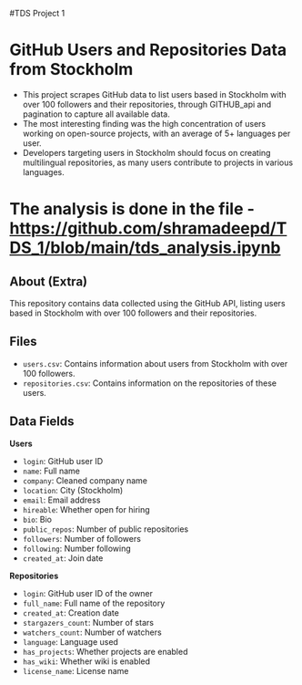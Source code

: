 #TDS Project 1

# GitHub Users and Repositories Data from Stockholm

- This project scrapes GitHub data to list users based in Stockholm with over 100 followers and their repositories, through GITHUB_api and pagination to capture all available data.
- The most interesting finding was the high concentration of users working on open-source projects, with an average of 5+ languages per user.
- Developers targeting users in Stockholm should focus on creating multilingual repositories, as many users contribute to projects in various languages.

# The analysis is done in the file - https://github.com/shramadeepd/TDS_1/blob/main/tds_analysis.ipynb

## About (Extra)

This repository contains data collected using the GitHub API, listing users based in Stockholm with over 100 followers and their repositories.

## Files

- `users.csv`: Contains information about users from Stockholm with over 100 followers.
- `repositories.csv`: Contains information on the repositories of these users.


## Data Fields

**Users**
- `login`: GitHub user ID
- `name`: Full name
- `company`: Cleaned company name
- `location`: City (Stockholm)
- `email`: Email address
- `hireable`: Whether open for hiring
- `bio`: Bio
- `public_repos`: Number of public repositories
- `followers`: Number of followers
- `following`: Number following
- `created_at`: Join date

**Repositories**
- `login`: GitHub user ID of the owner
- `full_name`: Full name of the repository
- `created_at`: Creation date
- `stargazers_count`: Number of stars
- `watchers_count`: Number of watchers
- `language`: Language used
- `has_projects`: Whether projects are enabled
- `has_wiki`: Whether wiki is enabled
- `license_name`: License name

